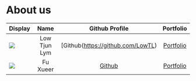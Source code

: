 # About us

Display |     Name     |          Github Profile           | Portfolio 
--------|:------------:|:---------------------------------:|:---------:
![](https://via.placeholder.com/100.png?text=Photo) | Low Tjun Lym | [Github(https://github.com/LowTL) | [Portfolio](docs/team/johndoe.md)
![](https://via.placeholder.com/100.png?text=Photo) | Fu Xueer | [Github](https://github.com/) | [Portfolio](docs/team/johndoe.md)
